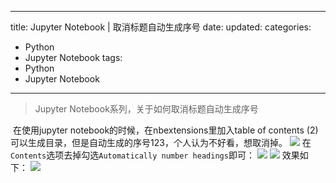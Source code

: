 
---
 title: Jupyter Notebook | 取消标题自动生成序号
 date: 
 updated: 
 categories:
 - Python
 - Jupyter Notebook
 tags:
 - Python
 - Jupyter Notebook
---
>Jupyter Notebook系列，关于如何取消标题自动生成序号
<!--less-->
﻿
在使用jupyter notebook的时候，在nbextensions里加入table of contents (2)可以生成目录，但是自动生成的序号123，个人认为不好看，想取消掉。
![](https://img-blog.csdnimg.cn/20210208111819675.png#pic_center)
在`Contents`选项去掉勾选`Automatically number headings`即可：
![](https://img-blog.csdnimg.cn/20210208112200825.png#pic_center)
![](https://img-blog.csdnimg.cn/20210208112230575.png#pic_center)
效果如下：
![](https://img-blog.csdnimg.cn/2021020811233426.png#pic_center)

